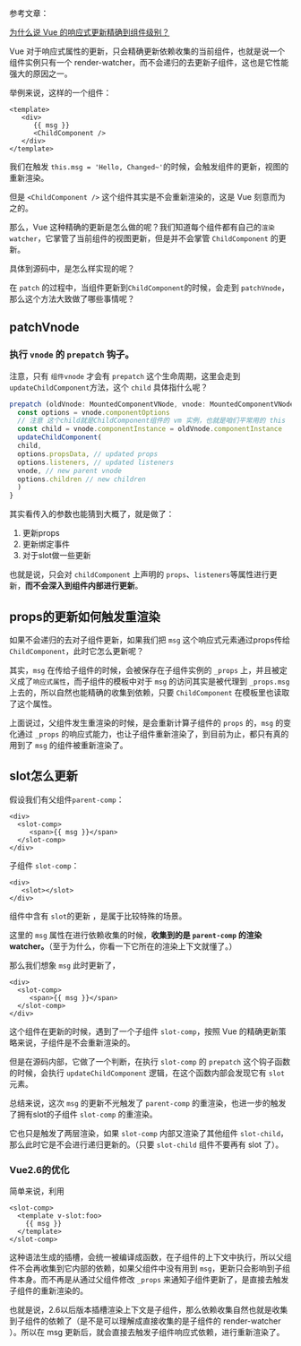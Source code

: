 参考文章：

[为什么说 Vue 的响应式更新精确到组件级别？](https://juejin.im/post/6844904113432444942#heading-0)

Vue 对于响应式属性的更新，只会精确更新依赖收集的当前组件，也就是说一个组件实例只有一个 render-watcher，而不会递归的去更新子组件，这也是它性能强大的原因之一。

举例来说，这样的一个组件：

```vue
<template>
   <div>
      {{ msg }}
      <ChildComponent />
   </div>
</template>
```

我们在触发 `this.msg = 'Hello, Changed~'`的时候，会触发组件的更新，视图的重新渲染。

但是 `<ChildComponent />` 这个组件其实是不会重新渲染的，这是 Vue 刻意而为之的。

那么，Vue 这种精确的更新是怎么做的呢？我们知道每个组件都有自己的`渲染 watcher`，它掌管了当前组件的视图更新，但是并不会掌管 `ChildComponent` 的更新。

具体到源码中，是怎么样实现的呢？

在 `patch`  的过程中，当组件更新到`ChildComponent`的时候，会走到 `patchVnode`，那么这个方法大致做了哪些事情呢？

## patchVnode

### 执行 `vnode` 的 `prepatch` 钩子。

注意，只有 `组件vnode` 才会有 `prepatch` 这个生命周期，这里会走到`updateChildComponent`方法，这个 `child` 具体指什么呢？

```js
prepatch (oldVnode: MountedComponentVNode, vnode: MountedComponentVNode) {
  const options = vnode.componentOptions
  // 注意 这个child就是ChildComponent组件的 vm 实例，也就是咱们平常用的 this
  const child = vnode.componentInstance = oldVnode.componentInstance
  updateChildComponent(
  child,
  options.propsData, // updated props
  options.listeners, // updated listeners
  vnode, // new parent vnode
  options.children // new children
  )
}
```

其实看传入的参数也能猜到大概了，就是做了：

1. 更新props
2. 更新绑定事件
3. 对于slot做一些更新

也就是说，只会对 `childComponent` 上声明的 `props`、`listeners`等属性进行更新，**而不会深入到组件内部进行更新**。

## props的更新如何触发重渲染

如果不会递归的去对子组件更新，如果我们把 `msg` 这个响应式元素通过props传给 `ChildComponent`，此时它怎么更新呢？

其实，`msg` 在传给子组件的时候，会被保存在子组件实例的 `_props` 上，并且被定义成了`响应式属性`，而子组件的模板中对于 `msg` 的访问其实是被代理到 `_props.msg` 上去的，所以自然也能精确的收集到依赖，只要 `ChildComponent` 在模板里也读取了这个属性。

上面说过，父组件发生重渲染的时候，是会重新计算子组件的 `props` 的，`msg` 的变化通过 `_props` 的响应式能力，也让子组件重新渲染了，到目前为止，都只有真的用到了 `msg` 的组件被重新渲染了。

## slot怎么更新

假设我们有父组件`parent-comp`：

```vue
<div>
  <slot-comp>
     <span>{{ msg }}</span>
  </slot-comp>
</div>
```

子组件 `slot-comp`：

```vue
<div>
   <slot></slot>
</div>
```

组件中含有 `slot`的更新 ，是属于比较特殊的场景。

这里的 `msg` 属性在进行依赖收集的时候，**收集到的是 `parent-comp` 的渲染watcher。**（至于为什么，你看一下它所在的渲染上下文就懂了。）

那么我们想象 `msg` 此时更新了，

```vue
<div>
  <slot-comp>
     <span>{{ msg }}</span>
  </slot-comp>
</div>
```

这个组件在更新的时候，遇到了一个子组件 `slot-comp`，按照 Vue 的精确更新策略来说，子组件是不会重新渲染的。

但是在源码内部，它做了一个判断，在执行 `slot-comp` 的 `prepatch` 这个钩子函数的时候，会执行 `updateChildComponent` 逻辑，在这个函数内部会发现它有 `slot` 元素。

总结来说，这次 `msg` 的更新不光触发了 `parent-comp` 的重渲染，也进一步的触发了拥有slot的子组件 `slot-comp` 的重渲染。

它也只是触发了两层渲染，如果 `slot-comp` 内部又渲染了其他组件 `slot-child`，那么此时它是不会进行递归更新的。（只要 `slot-child` 组件不要再有 slot 了）。

### Vue2.6的优化

简单来说，利用

```vue
<slot-comp>
  <template v-slot:foo>
    {{ msg }}
  </template>
</slot-comp>
```

这种语法生成的插槽，会统一被编译成函数，在子组件的上下文中执行，所以父组件不会再收集到它内部的依赖，如果父组件中没有用到 `msg`，更新只会影响到子组件本身。而不再是从通过父组件修改 `_props` 来通知子组件更新了，是直接去触发子组件的重新渲染的。

也就是说，2.6以后版本插槽渲染上下文是子组件，那么依赖收集自然也就是收集到子组件的依赖了（是不是可以理解成直接收集的是子组件的 render-watcher ）。所以在 msg 更新后，就会直接去触发子组件响应式依赖，进行重新渲染了。